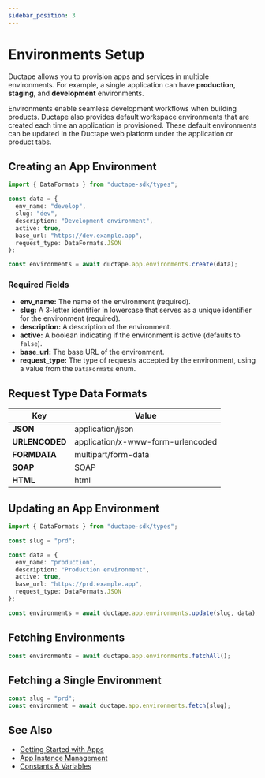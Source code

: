 ```yaml
---
sidebar_position: 3
---
```


# Environments Setup

Ductape allows you to provision apps and services in multiple environments. For example, a single application can have **production**, **staging**, and **development** environments.

Environments enable seamless development workflows when building products. Ductape also provides default workspace environments that are created each time an application is provisioned. These default environments can be updated in the Ductape web platform under the application or product tabs.

## Creating an App Environment

```ts
import { DataFormats } from "ductape-sdk/types";

const data = {
  env_name: "develop",
  slug: "dev",
  description: "Development environment",
  active: true,
  base_url: "https://dev.example.app",
  request_type: DataFormats.JSON
};

const environments = await ductape.app.environments.create(data);
```

### Required Fields

- **env_name:** The name of the environment (required).
- **slug:** A 3-letter identifier in lowercase that serves as a unique identifier for the environment (required).
- **description:** A description of the environment.
- **active:** A boolean indicating if the environment is active (defaults to `false`).
- **base_url:** The base URL of the environment.
- **request_type:** The type of requests accepted by the environment, using a value from the `DataFormats` enum.

## Request Type Data Formats

| Key            | Value                             |
|----------------|-----------------------------------|
| **JSON**       | application/json                  |
| **URLENCODED** | application/x-www-form-urlencoded |
| **FORMDATA**   | multipart/form-data               |
| **SOAP**       | SOAP                              |
| **HTML**       | html                              |

## Updating an App Environment

```ts
import { DataFormats } from "ductape-sdk/types";

const slug = "prd";

const data = {
  env_name: "production",
  description: "Production environment",
  active: true,
  base_url: "https://prd.example.app",
  request_type: DataFormats.JSON
};

const environments = await ductape.app.environments.update(slug, data);
```

## Fetching Environments

```ts
const environments = await ductape.app.environments.fetchAll();
```

## Fetching a Single Environment

```ts
const slug = "prd";
const environment = await ductape.app.environments.fetch(slug);
```

## See Also

* [Getting Started with Apps](./getting-started.md)
* [App Instance Management](./app-instance.md)
* [Constants & Variables](./constants-variables.md)